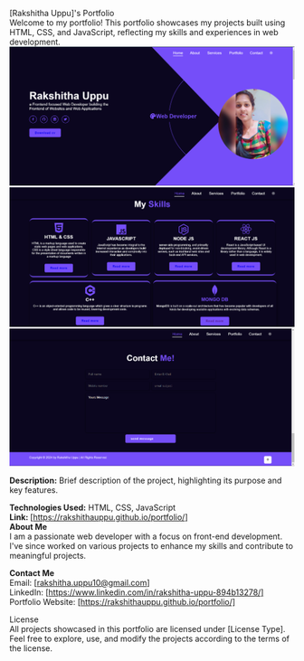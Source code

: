 [Rakshitha Uppu]'s Portfolio<br/>
Welcome to my portfolio! This portfolio showcases my projects built using HTML, CSS, and JavaScript, reflecting my skills and experiences in web development.<br/>
<img src="https://raw.githubusercontent.com/Rakshithauppu/portfolio/main/Screenshot%202024-04-25%20124454.png" alt="Rakshithauppu" />
<img src="https://raw.githubusercontent.com/Rakshithauppu/portfolio/main/Screenshot%202024-04-25%20124515.png" alt="Rakshithauppu" />
<img src="https://raw.githubusercontent.com/Rakshithauppu/portfolio/main/Screenshot%202024-04-25%20124527.png" alt="Rakshithauppu" />


<b>Description:</b> Brief description of the project, highlighting its purpose and key features.<br/>


<b>Technologies Used:</b> HTML, CSS, JavaScript<br/>
<b>Link: </b>[https://rakshithauppu.github.io/portfolio/]<br/>
<b>About Me</b><br/>
I am a passionate web developer with a focus on front-end development. I've since worked on various projects to enhance my skills and contribute to meaningful projects.<br/>

<b>Contact Me</b><br/>
Email: [rakshitha.uppu10@gmail.com]<br/>
LinkedIn: [https://www.linkedin.com/in/rakshitha-uppu-894b13278/]<br/>
Portfolio Website: [https://rakshithauppu.github.io/portfolio/]<br/>

License<br/>
All projects showcased in this portfolio are licensed under [License Type]. Feel free to explore, use, and modify the projects according to the terms of the license.


